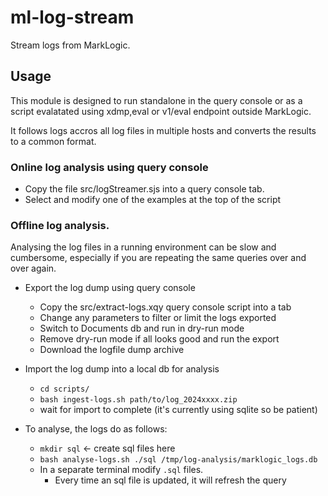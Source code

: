 # ml-log-stream

Stream logs from MarkLogic.

## Usage

This module is designed to run standalone in the query console or as a
script evalatated using xdmp,eval or v1/eval endpoint outside MarkLogic.

It follows logs accros all log files in multiple hosts and converts
the results to a common format.

### Online log analysis using query console

- Copy the file src/logStreamer.sjs into a query console tab.
- Select and modify one of the examples at the top of the script

### Offline log analysis.

Analysing the log files in a running environment can be slow
and cumbersome, especially if you are repeating the same queries
over and over again.

- Export the log dump using query console
  - Copy the src/extract-logs.xqy query console script into a tab
  - Change any parameters to filter or limit the logs exported
  - Switch to Documents db and run in dry-run mode
  - Remove dry-run mode if all looks good and run the export
  - Download the logfile dump archive

- Import the log dump into a local db for analysis
  - `cd scripts/`
  - `bash ingest-logs.sh path/to/log_2024xxxx.zip`
  - wait for import to complete (it's currently using sqlite so be patient)
	
- To analyse, the logs do as follows:
  - `mkdir sql` <- create sql files here
  - `bash analyse-logs.sh ./sql /tmp/log-analysis/marklogic_logs.db`
  - In a separate terminal modify `.sql` files. 
    - Every time an sql file is updated, it will refresh the query
  
